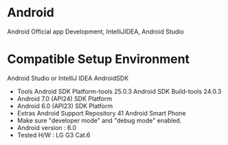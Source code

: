 # Android
Android Official app Development, IntelliJIDEA, Android Studio

# Compatible Setup Environment
Android Studio or IntelliJ IDEA
AndroidSDK
  - Tools
    Android SDK Platform-tools 25.0.3
    Android SDK Build-tools 24.0.3
  - Android 7.0 (API24)
    SDK Platform
  - Android 6.0 (API23)
    SDK Platform
  - Extras
    Android Support Repository 41
Android Smart Phone
  - Make sure "developer mode" and "debug mode" enabled.
  - Android version : 6.0
  - Tested H/W : LG G3 Cat.6
